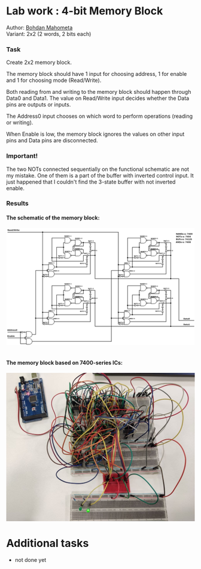 # Lab work : 4-bit Memory Block
Author: <a href="https://github.com/bogdanmagometa">Bohdan Mahometa</a> <br />
Variant: 2x2 (2 words, 2 bits each)

### Task

Create 2x2 memory block.

The memory block should have 1 input for choosing address, 1 for enable and 1 for choosing mode (Read/Write).

Both reading from and writing to the memory block should happen through Data0 and Data1.
The value on Read/Write input decides whether the Data pins are outputs or inputs.

The Address0 input chooses on which word to perform operations (reading or writing).

When Enable is low, the memory block ignores the values on other input pins and Data pins are disconnected.

### Important!

The two NOTs connected sequentially on the functional schematic are not my mistake. One of them is a part of the buffer with inverted control input. It just happened that I couldn't find the 3-state buffer with not inverted enable.

### Results

#### The schematic of the memory block:

<img src="./FunctionalSchematic/func_schematic.png" />
<br /><br />

#### The memory block based on 7400-series ICs:

<img src="./img/7400_implementation.jpg" />


# Additional tasks
- not done yet
